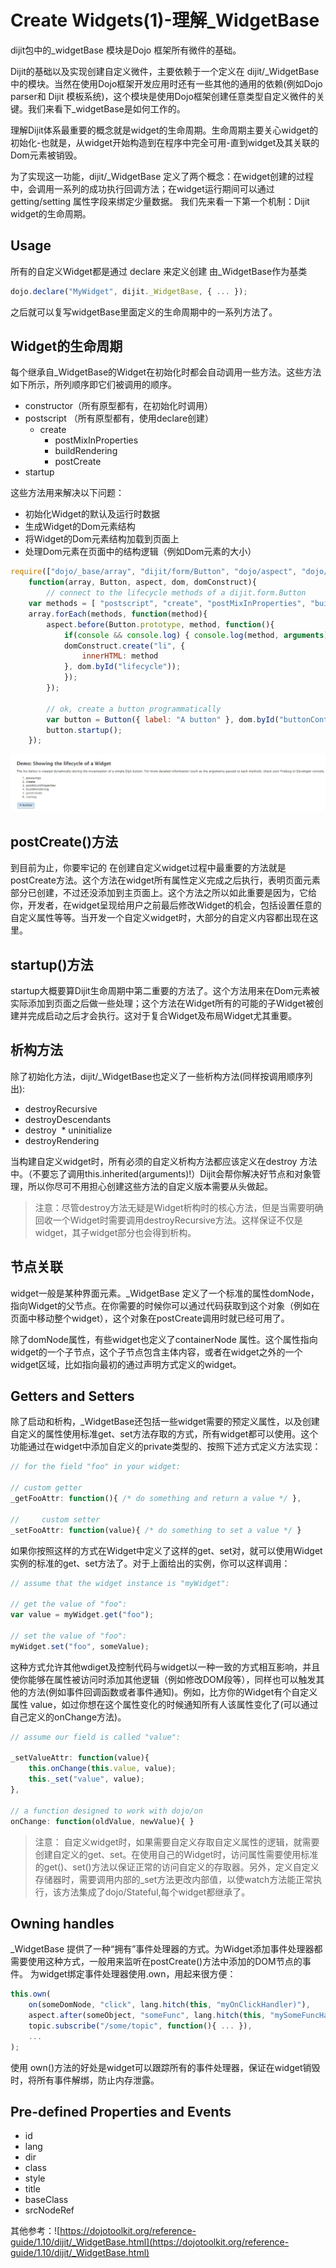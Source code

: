 # Create Widgets(1)-理解_WidgetBase

dijit包中的_widgetBase 模块是Dojo 框架所有微件的基础。

Dijit的基础以及实现创建自定义微件，主要依赖于一个定义在 dijit/_WidgetBase中的模块。当然在使用Dojo框架开发应用时还有一些其他的通用的依赖(例如Dojo parser和 Dijit 模板系统)，这个模块是使用Dojo框架创建任意类型自定义微件的关键。我们来看下_widgetBase是如何工作的。

理解Dijit体系最重要的概念就是widget的生命周期。生命周期主要关心widget的初始化-也就是，从widget开始构造到在程序中完全可用-直到widget及其关联的Dom元素被销毁。

为了实现这一功能，dijit/_WidgetBase 定义了两个概念：在widget创建的过程中，会调用一系列的成功执行回调方法；在widget运行期间可以通过getting/setting 属性字段来绑定少量数据。 我们先来看一下第一个机制：Dijit widget的生命周期。

## Usage

所有的自定义Widget都是通过 declare 来定义创建 由_WidgetBase作为基类
```javascript
dojo.declare("MyWidget", dijit._WidgetBase, { ... });
```
之后就可以复写widgetBase里面定义的生命周期中的一系列方法了。

## Widget的生命周期

每个继承自_WidgetBase的Widget在初始化时都会自动调用一些方法。这些方法如下所示，所列顺序即它们被调用的顺序。
* constructor（所有原型都有，在初始化时调用）
* postscript （所有原型都有，使用declare创建）
  * create
    * postMixInProperties
    * buildRendering
    * postCreate
* startup

这些方法用来解决以下问题：

* 初始化Widget的默认及运行时数据
* 生成Widget的Dom元素结构
* 将Widget的Dom元素结构加载到页面上
* 处理Dom元素在页面中的结构逻辑（例如Dom元素的大小）

```javascript
require(["dojo/_base/array", "dijit/form/Button", "dojo/aspect", "dojo/dom", "dojo/dom-construct", "dojo/domReady!"],
	function(array, Button, aspect, dom, domConstruct){
		// connect to the lifecycle methods of a dijit.form.Button
	var methods = [ "postscript", "create", "postMixInProperties", "buildRendering", "postCreate", "startup" ];
	array.forEach(methods, function(method){
		aspect.before(Button.prototype, method, function(){
			if(console && console.log) { console.log(method, arguments); }
			domConstruct.create("li", {
				innerHTML: method
			}, dom.byId("lifecycle"));
			});
		});

		// ok, create a button programmatically
		var button = Button({ label: "A button" }, dom.byId("buttonContainer"));
		button.startup();
	});
```
![](https://github.com/DIST-XDATA/Library/blob/master/Others/img/_wdigetBase1.png)

## postCreate()方法

到目前为止，你要牢记的 在创建自定义widget过程中最重要的方法就是postCreate方法。这个方法在widget所有属性定义完成之后执行，表明页面元素部分已创建，不过还没添加到主页面上。这个方法之所以如此重要是因为，它给你，开发者，在widget呈现给用户之前最后修改Widget的机会，包括设置任意的自定义属性等等。当开发一个自定义widget时，大部分的自定义内容都出现在这里。

## startup()方法

startup大概要算Dijit生命周期中第二重要的方法了。这个方法用来在Dom元素被实际添加到页面之后做一些处理；这个方法在Widget所有的可能的子Widget被创建并完成启动之后才会执行。这对于复合Widget及布局Widget尤其重要。

## 析构方法

除了初始化方法，dijit/_WidgetBase也定义了一些析构方法(同样按调用顺序列出):

* destroyRecursive
 * destroyDescendants
 * destroy
  * uninitialize
  * destroyRendering
  
当构建自定义widget时，所有必须的自定义析构方法都应该定义在destroy 方法中。（不要忘了调用this.inherited(arguments)!）Dijit会帮你解决好节点和对象管理，所以你尽可不用担心创建这些方法的自定义版本需要从头做起。

> 注意：尽管destroy方法无疑是Widget析构时的核心方法，但是当需要明确回收一个Widget时需要调用destroyRecursive方法。这样保证不仅是widget，其子widget部分也会得到析构。

## 节点关联
widget一般是某种界面元素。_WidgetBase 定义了一个标准的属性domNode，指向Widget的父节点。在你需要的时候你可以通过代码获取到这个对象（例如在页面中移动整个widget），这个对象在postCreate调用时就已经可用了。

除了domNode属性，有些widget也定义了containerNode 属性。这个属性指向widget的一个子节点，这个子节点包含主体内容，或者在widget之外的一个widget区域，比如指向最初的通过声明方式定义的widget。

## Getters and Setters

除了启动和析构，_WidgetBase还包括一些widget需要的预定义属性，以及创建自定义的属性使用标准get、set方法存取的方式，所有widget都可以使用。这个功能通过在widget中添加自定义的private类型的、按照下述方式定义方法实现：

```javascript
// for the field "foo" in your widget:

// custom getter
_getFooAttr: function(){ /* do something and return a value */ },

//     custom setter
_setFooAttr: function(value){ /* do something to set a value */ }
```
如果你按照这样的方式在Widget中定义了这样的get、set对，就可以使用Widget实例的标准的get、set方法了。对于上面给出的实例，你可以这样调用：

```javascript
// assume that the widget instance is "myWidget":

// get the value of "foo":
var value = myWidget.get("foo");

// set the value of "foo":
myWidget.set("foo", someValue);
```
这种方式允许其他wdiget及控制代码与widget以一种一致的方式相互影响，并且使你能够在属性被访问时添加其他逻辑（例如修改DOM段等），同样也可以触发其他的方法(例如事件回调函数或者事件通知)。例如，比方你的Widget有个自定义属性 value，如过你想在这个属性变化的时候通知所有人该属性变化了(可以通过自己定义的onChange方法)。

```javascript
// assume our field is called "value":

_setValueAttr: function(value){
    this.onChange(this.value, value);
    this._set("value", value);
},

// a function designed to work with dojo/on
onChange: function(oldValue, newValue){ }
```
> 注意： 自定义widget时，如果需要自定义存取自定义属性的逻辑，就需要创建自定义的get、set。在使用自己的Widget时，访问属性需要使用标准的get()、set()方法以保证正常的访问自定义的存取器。另外，定义自定义存储器时，需要调用内部的_set方法更改内部值，以使watch方法能正常执行，该方法集成了dojo/Stateful,每个widget都继承了。

## Owning handles

_WidgetBase 提供了一种“拥有”事件处理器的方式。为Widget添加事件处理器都需要使用这种方式，一般用来监听在postCreate()方法中添加的DOM节点的事件。
为widget绑定事件处理器使用.own，用起来很方便：

```javascript
this.own(
    on(someDomNode, "click", lang.hitch(this, "myOnClickHandler)"),
    aspect.after(someObject, "someFunc", lang.hitch(this, "mySomeFuncHandler)"),
    topic.subscribe("/some/topic", function(){ ... }),
    ...
);
```

使用 own()方法的好处是widget可以跟踪所有的事件处理器，保证在widget销毁时，将所有事件解绑，防止内存泄露。

## Pre-defined Properties and Events

* id
* lang
* dir
* class
* style
* title
* baseClass
* srcNodeRef

其他参考：![https://dojotoolkit.org/reference-guide/1.10/dijit/_WidgetBase.html](https://dojotoolkit.org/reference-guide/1.10/dijit/_WidgetBase.html)
